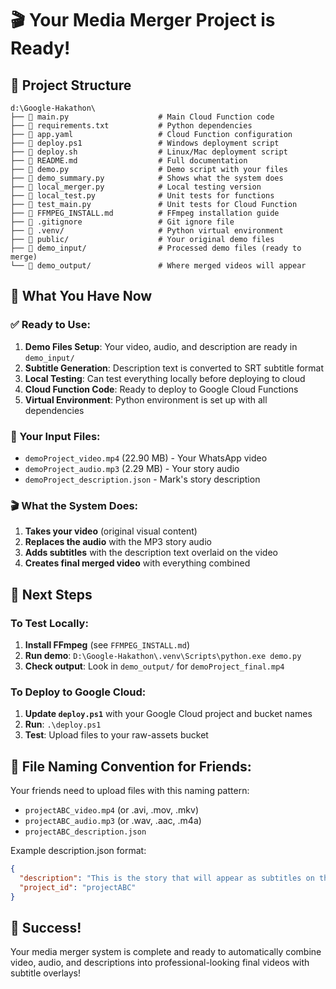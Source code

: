 # 🎬 Your Media Merger Project is Ready!

## 📁 Project Structure
```
d:\Google-Hakathon\
├── 📄 main.py                    # Main Cloud Function code
├── 📄 requirements.txt           # Python dependencies  
├── 📄 app.yaml                   # Cloud Function configuration
├── 📄 deploy.ps1                 # Windows deployment script
├── 📄 deploy.sh                  # Linux/Mac deployment script
├── 📄 README.md                  # Full documentation
├── 📄 demo.py                    # Demo script with your files
├── 📄 demo_summary.py            # Shows what the system does
├── 📄 local_merger.py            # Local testing version
├── 📄 local_test.py              # Unit tests for functions
├── 📄 test_main.py               # Unit tests for Cloud Function
├── 📄 FFMPEG_INSTALL.md          # FFmpeg installation guide
├── 📄 .gitignore                 # Git ignore file
├── 📁 .venv/                     # Python virtual environment
├── 📁 public/                    # Your original demo files
├── 📁 demo_input/                # Processed demo files (ready to merge)
└── 📁 demo_output/               # Where merged videos will appear
```

## 🚀 What You Have Now

### ✅ Ready to Use:
1. **Demo Files Setup**: Your video, audio, and description are ready in `demo_input/`
2. **Subtitle Generation**: Description text is converted to SRT subtitle format
3. **Local Testing**: Can test everything locally before deploying to cloud
4. **Cloud Function Code**: Ready to deploy to Google Cloud Functions
5. **Virtual Environment**: Python environment is set up with all dependencies

### 🎯 Your Input Files:
- `demoProject_video.mp4` (22.90 MB) - Your WhatsApp video
- `demoProject_audio.mp3` (2.29 MB) - Your story audio
- `demoProject_description.json` - Mark's story description

### 🎬 What the System Does:
1. **Takes your video** (original visual content)
2. **Replaces the audio** with the MP3 story audio  
3. **Adds subtitles** with the description text overlaid on the video
4. **Creates final merged video** with everything combined

## 🔧 Next Steps

### To Test Locally:
1. **Install FFmpeg** (see `FFMPEG_INSTALL.md`)
2. **Run demo**: `D:\Google-Hakathon\.venv\Scripts\python.exe demo.py`
3. **Check output**: Look in `demo_output/` for `demoProject_final.mp4`

### To Deploy to Google Cloud:
1. **Update `deploy.ps1`** with your Google Cloud project and bucket names
2. **Run**: `.\deploy.ps1`
3. **Test**: Upload files to your raw-assets bucket

## 📝 File Naming Convention for Friends:
Your friends need to upload files with this naming pattern:
- `projectABC_video.mp4` (or .avi, .mov, .mkv)
- `projectABC_audio.mp3` (or .wav, .aac, .m4a)  
- `projectABC_description.json`

Example description.json format:
```json
{
  "description": "This is the story that will appear as subtitles on the video.",
  "project_id": "projectABC"
}
```

## 🎉 Success!
Your media merger system is complete and ready to automatically combine video, audio, and descriptions into professional-looking final videos with subtitle overlays!
